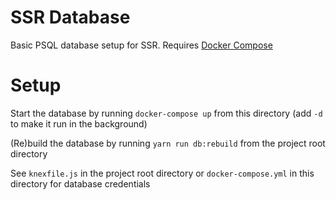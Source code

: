 # SSR Database

Basic PSQL database setup for SSR. Requires [Docker Compose][]

# Setup

Start the database by running `docker-compose up` from this directory (add `-d` to make it run in the background)

(Re)build the database by running `yarn run db:rebuild` from the project root directory

See `knexfile.js` in the project root directory or `docker-compose.yml` in this directory for database credentials


[Docker Compose]: https://docs.docker.com/compose/
